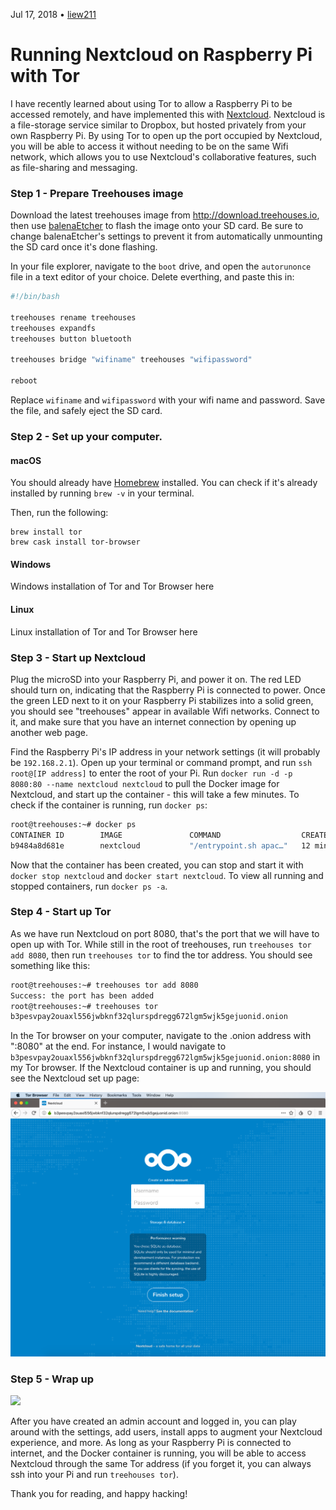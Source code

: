 Jul 17, 2018 • [liew211](https://www.github.com/Liew211)  

# Running Nextcloud on Raspberry Pi with Tor

I have recently learned about using Tor to allow a Raspberry Pi to be accessed remotely, and have implemented this with [Nextcloud](https://nextcloud.com/#why-nextcloud).  Nextcloud is a file-storage service similar to Dropbox, but hosted privately from your own Raspberry Pi.  By using Tor to open up the port occupied by Nextcloud, you will be able to access it without needing to be on the same Wifi network, which allows you to use Nextcloud's collaborative features, such as file-sharing and messaging.


### Step 1 - Prepare Treehouses image

Download the latest treehouses image from http://download.treehouses.io, then use [balenaEtcher](https://etcher.io) to flash the image onto your SD card.  Be sure to change balenaEtcher's settings to prevent it from automatically unmounting the SD card once it's done flashing.  

In your file explorer, navigate to the `boot` drive, and open the `autorunonce` file in a text editor of your choice.  Delete everthing, and paste this in:
	
```bash
#!/bin/bash

treehouses rename treehouses
treehouses expandfs
treehouses button bluetooth

treehouses bridge "wifiname" treehouses "wifipassword"

reboot
```
Replace `wifiname` and `wifipassword` with your wifi name and password.  Save the file, and safely eject the SD card.  


### Step 2 - Set up your computer. 

#### macOS

You should already have [Homebrew](https://brew.sh) installed.  You can check if it's already installed by running `brew -v` in your terminal.  

Then, run the following:
```
brew install tor
brew cask install tor-browser
```

#### Windows

Windows installation of Tor and Tor Browser here

#### Linux

Linux installation of Tor and Tor Browser here


### Step 3 - Start up Nextcloud

Plug the microSD into your Raspberry Pi, and power it on.  The red LED should turn on, indicating that the Raspberry Pi is connected to power.  Once the green LED next to it on your Raspberry Pi stabilizes into a solid green, you should see "treehouses" appear in available Wifi networks.  Connect to it, and make sure that you have an internet connection by opening up another web page.  

Find the Raspberry Pi's IP address in your network settings (it will probably be `192.168.2.1`).  Open up your terminal or command prompt, and run `ssh root@[IP address]` to enter the root of your Pi.  Run `docker run -d -p 8080:80 --name nextcloud nextcloud` to pull the Docker image for Nextcloud, and start up the container - this will take a few minutes.  To check if the container is running, run `docker ps`:
```bash
root@treehouses:~# docker ps
CONTAINER ID        IMAGE               COMMAND                  CREATED             STATUS              PORTS                  NAMES
b9484a8d681e        nextcloud           "/entrypoint.sh apac…"   12 minutes ago      Up 12 minutes       0.0.0.0:8080->80/tcp   nextcloud
```
Now that the container has been created, you can stop and start it with `docker stop nextcloud` and `docker start nextcloud`.  To view all running and stopped containers, run `docker ps -a`.


### Step 4 - Start up Tor

As we have run Nextcloud on port 8080, that's the port that we will have to open up with Tor.  While still in the root of treehouses, run `treehouses tor add 8080`, then run `treehouses tor` to find the tor address.  You should see something like this:
```bash
root@treehouses:~# treehouses tor add 8080
Success: the port has been added
root@treehouses:~# treehouses tor
b3pesvpay2ouaxl556jwbknf32qlurspdregg672lgm5wjk5gejuonid.onion
```
In the Tor browser on your computer, navigate to the .onion address with ":8080" at the end.  For instance, I would navigate to `b3pesvpay2ouaxl556jwbknf32qlurspdregg672lgm5wjk5gejuonid.onion:8080` in my Tor browser.  If the Nextcloud container is up and running, you should see the Nextcloud set up page:  

![](/images/nextcloud-login.png)


### Step 5 - Wrap up    

![](/images/nextcloud-dashboard.png)

After you have created an admin account and logged in, you can play around with the settings, add users, install apps to augment your Nextcloud experience, and more.  As long as your Raspberry Pi is connected to internet, and the Docker container is running, you will be able to access Nextcloud through the same Tor address (if you forget it, you can always ssh into your Pi and run `treehouses tor`).

Thank you for reading, and happy hacking!
